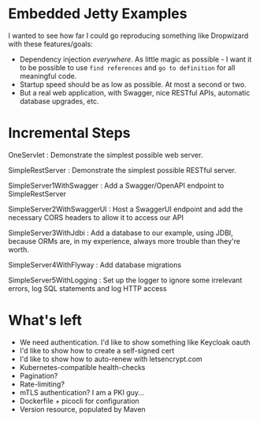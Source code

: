 # Embedded Jetty Examples

I wanted to see how far I could go reproducing something like Dropwizard with these features/goals:

- Dependency injection *everywhere*.  As little magic as possible - I want it to be possible to use
  `find references` and `go to definition` for all meaningful code.
- Startup speed should be as low as possible.  At most a second or two.
- But a real web application, with Swagger, nice RESTful APIs, automatic database upgrades, etc.

# Incremental Steps
OneServlet
: Demonstrate the simplest possible web server.

SimpleRestServer
: Demonstrate the simplest possible RESTful server.

SimpleServer1WithSwagger
: Add a Swagger/OpenAPI endpoint to SimpleRestServer

SimpleServer2WithSwaggerUI
: Host a SwaggerUI endpoint and add the necessary CORS headers to allow it to access our API

SimpleServer3WithJdbi
: Add a database to our example, using JDBI, because ORMs are, in my experience, always more
  trouble than they're worth.

SimpleServer4WithFlyway
: Add database migrations

SimpleServer5WithLogging
: Set up the logger to ignore some irrelevant errors, log SQL statements and log HTTP access

# What's left

- We need authentication.  I'd like to show something like Keycloak oauth
- I'd like to show how to create a self-signed cert
- I'd like to show how to auto-renew with letsencrypt.com
- Kubernetes-compatible health-checks
- Pagination?
- Rate-limiting?
- mTLS authentication?  I am a PKI guy...
- Dockerfile + picocli for configuration
- Version resource, populated by Maven
